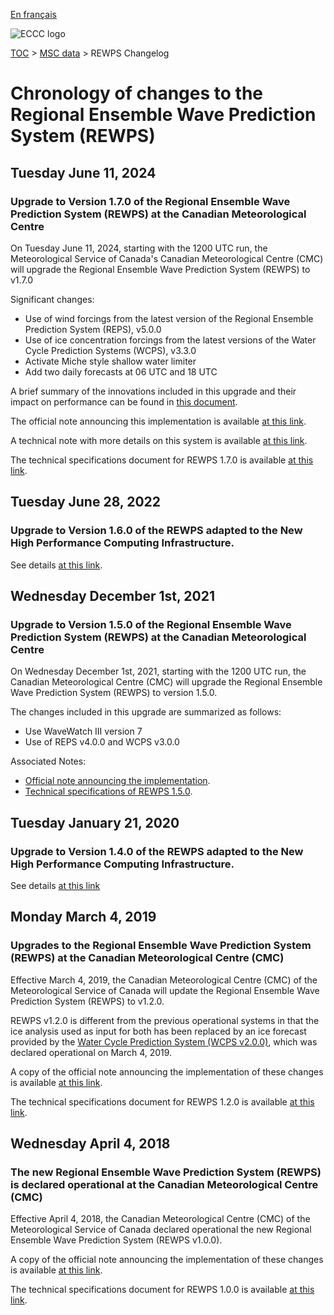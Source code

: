 [En français](changelog_rewps_fr.md)

![ECCC logo](../../img_eccc-logo.png)

[TOC](../../readme_en.md) > [MSC data](../readme_en.md) > REWPS Changelog

# Chronology of changes to the Regional Ensemble Wave Prediction System (REWPS)

## Tuesday June 11, 2024

### Upgrade to Version 1.7.0 of the Regional Ensemble Wave Prediction System (REWPS) at the Canadian Meteorological Centre

On Tuesday June 11, 2024, starting with the 1200 UTC run, the Meteorological Service of Canada's Canadian Meteorological Centre (CMC) will upgrade the Regional Ensemble Wave Prediction System (REWPS) to v1.7.0

Significant changes:

* Use of wind forcings from the latest version of the Regional Ensemble Prediction System (REPS), v5.0.0
* Use of ice concentration forcings from the latest versions of the Water Cycle Prediction Systems (WCPS), v3.3.0
* Activate Miche style shallow water limiter
* Add two daily forecasts at 06 UTC and 18 UTC

A brief summary of the innovations included in this upgrade and their impact on performance can be found in [this document](https://collaboration.cmc.ec.gc.ca/cmc/cmoi/product_guide/docs/fact_sheets/factsheet_rewps-170_e.pdf).

The official note announcing this implementation is available [at this link](https://dd.meteo.gc.ca/doc/genots/2024/06/10/NOCN03_CWAO_101857___46443).

A technical note with more details on this system is available [at this link](http://collaboration.cmc.ec.gc.ca/cmc/cmoi/product_guide/docs/tech_notes/technote_rewps-170_e.pdf).

The technical specifications document for REWPS 1.7.0 is available [at this link](https://collaboration.cmc.ec.gc.ca/cmc/CMOI/product_guide/docs/tech_specifications/tech_specifications_REWPS_1.7.0_e.pdf).

## Tuesday June 28, 2022

### Upgrade to Version 1.6.0 of the REWPS adapted to the New High Performance Computing Infrastructure.

See details [at this link](../changelog_multisystems_en.md).

## Wednesday December 1st, 2021

### Upgrade to Version 1.5.0 of the Regional Ensemble Wave Prediction System (REWPS) at the Canadian Meteorological Centre

On Wednesday December 1st, 2021, starting with the 1200 UTC run, the Canadian Meteorological Centre (CMC) will upgrade the Regional Ensemble Wave Prediction System (REWPS) to version 1.5.0.

The changes included in this upgrade are summarized as follows:

* Use WaveWatch III version 7
* Use of REPS v4.0.0 and WCPS v3.0.0 

Associated Notes:

* [Official note announcing the implementation](http://dd.weather.gc.ca/doc/genots/2021/11/26/NOCN03_CWAO_262118___50159).
* [Technical specifications of REWPS 1.5.0](https://collaboration.cmc.ec.gc.ca/cmc/cmoi/product_guide/docs/tech_specifications/tech_specifications_REWPS_1.5.0_e.pdf).

## Tuesday January 21, 2020

### Upgrade to Version 1.4.0 of the REWPS adapted to the New High Performance Computing Infrastructure.

See details [at this link](../changelog_multisystems_en.md)

## Monday March 4, 2019

### Upgrades to the Regional Ensemble Wave Prediction System (REWPS) at the Canadian Meteorological Centre (CMC)

Effective March 4, 2019, the Canadian Meteorological Centre (CMC) of the Meteorological Service of Canada will update the Regional Ensemble Wave Prediction System (REWPS) to v1.2.0.

REWPS v1.2.0 is different from the previous operational systems in that the ice analysis used as input for both has been replaced by an ice forecast provided by the [Water Cycle Prediction System (WCPS v2.0.0)](/../nwp_wcps/changelog_wcps_en.md), which was declared operational on March 4, 2019.

A copy of the official note announcing the implementation of these changes is available [at this link](https://dd.meteo.gc.ca/doc/genots/2019/03/05/NOCN03_CWAO_051918___12705).

The technical specifications document for REWPS 1.2.0 is available [at this link](https://collaboration.cmc.ec.gc.ca/cmc/CMOI/product_guide/docs/tech_specifications/tech_specifications_REWPS_1.2.0_e.pdf).

## Wednesday April 4, 2018

### The new Regional Ensemble Wave Prediction System (REWPS) is declared operational at the Canadian Meteorological Centre (CMC)

Effective April 4, 2018, the Canadian Meteorological Centre (CMC) of the Meteorological Service of Canada declared operational the new Regional Ensemble Wave Prediction System (REWPS v1.0.0).

A copy of the official note announcing the implementation of these changes is available [at this link](https://dd.meteo.gc.ca/doc/genots/2018/04/03/NOCN03_CWAO_032022___00001).

The technical specifications document for REWPS 1.0.0 is available [at this link](https://collaboration.cmc.ec.gc.ca/cmc/CMOI/product_guide/docs/tech_specifications/tech_specifications_REWPS_1.0.0_e.pdf).
